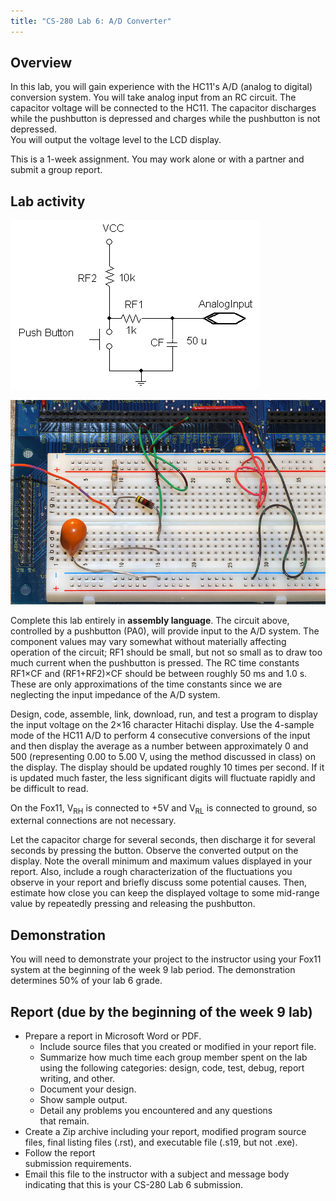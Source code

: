 ```yaml
---
title: "CS-280 Lab 6: A/D Converter"
---
```


## Overview

In this lab, you will gain experience with the HC11's A/D (analog to 
digital) conversion system. You will take analog input from an RC 
circuit. The capacitor voltage will be connected to the HC11. The 
capacitor discharges while the pushbutton is depressed and
charges while the pushbutton is not depressed.  
You will output the voltage level to the LCD display.

This is a 1-week assignment. You may work alone or with a partner and submit a group report.

## Lab activity

![Lab 6 circuit: (by Dr. Welch) RC lowpass filter connected to analog input. A button is used to discharge the capacitor](lab6ckt.png)

![A/D Photo: RC lowpass filter connected to Port E. A button is used to discharge the capacitor](ad_photo.jpg)

Complete this lab entirely in __assembly language__. 
The circuit above, controlled by a pushbutton (PA0), will provide input to the 
A/D system. The component values may vary somewhat without materially affecting operation of the circuit; RF1 should be small, 
but not so small as to draw too much current when the pushbutton is pressed. The RC time constants RF1&times;CF and (RF1+RF2)&times;CF should be 
between roughly 50 ms and 1.0 s. These are only approximations of the time constants since we are neglecting the input impedance of the A/D system.

Design, code, assemble, link, download, run, and test a program to display the input voltage on
the 2&times;16 character Hitachi display. 
Use the 4-sample mode of the HC11 A/D to perform 4 consecutive conversions of the input 
and then display the average as a number between approximately 0 and 500 (representing 0.00 to 5.00 V, using the method discussed in class) on the display. The display should be 
updated roughly 10 times per second. If it is updated much faster, the less significant digits will fluctuate rapidly and be difficult to read.

On the Fox11, V<sub>RH</sub> is connected to +5V and V<sub>RL</sub> is connected to ground, so external connections are not necessary.

Let the capacitor charge for several seconds, then discharge it for several seconds by pressing the button.  Observe the converted output on the display. Note the 
overall minimum and maximum values displayed in your report. Also, include a rough characterization of the fluctuations you observe in your report and 
briefly discuss some potential causes. Then, estimate how close you can keep the displayed voltage to some mid-range value by repeatedly pressing and releasing
the pushbutton.

## Demonstration

You will need to demonstrate your project to the instructor using your Fox11 
system at the beginning of the week 9 lab period. The demonstration determines 50% 
of your lab 6 grade.

## Report (due by the beginning of the week 9 lab)

* Prepare a report in Microsoft Word or PDF.
    * Include source files that you created or modified in your report file.
    * Summarize how much time each group member spent on
        the lab using the following categories: design,
        code, test, debug, report writing, and other.
    * Document your design.
    * Show sample output.
    * Detail any problems you encountered and any questions            
        that remain.
* Create a Zip archive including your report, modified program source files, final listing files (.rst), and executable file (.s19, but not .exe).        
* Follow the report        
    submission requirements.    
* Email this file to the instructor with a subject and message
    body indicating that this is your CS-280 Lab 6 submission.
